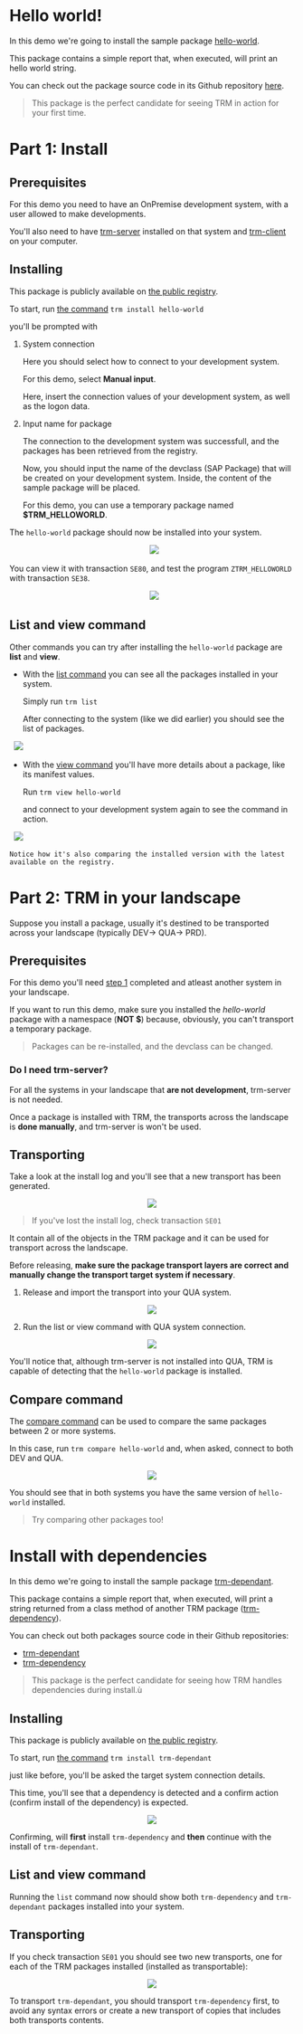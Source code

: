 # Hello world!

In this demo we're going to install the sample package [hello-world](https://www.trmregistry.com/#/package/hello-world).

This package contains a simple report that, when executed, will print an hello world string.

You can check out the package source code in its Github repository [here](https://github.com/RegestaItalia/trm-hello-world).

> This package is the perfect candidate for seeing TRM in action for your first time.

# Part 1: Install

## Prerequisites

For this demo you need to have an OnPremise development system, with a user allowed to make developments.

You'll also need to have [trm-server](https://docs.trmregistry.com/#/server/README) installed on that system and [trm-client](https://docs.trmregistry.com/#/client/README) on your computer.

## Installing

This package is publicly available on [the public registry](https://trmregistry.com/#/package/hello-world).

To start, run [the command](https://docs.trmregistry.com/#/client/commands?id=install-package-on-a-system)
`
trm install hello-world
`

you'll be prompted with

1. System connection

    Here you should select how to connect to your development system.

    For this demo, select **Manual input**.

    Here, insert the connection values of your development system, as well as the logon data.

2. Input name for package

    The connection to the development system was successfull, and the packages has been retrieved from the registry.

    Now, you should input the name of the devclass (SAP Package) that will be created on your development system. Inside, the content of the sample package will be placed.

    For this demo, you can use a temporary package named **$TRM_HELLOWORLD**.

The `hello-world` package should now be installed into your system.

<p align="center">
  <img src="/_media/sample_install.png" />
</p>

You can view it with transaction `SE80`, and test the program `ZTRM_HELLOWORLD` with transaction `SE38`.

<p align="center">
  <img src="/_media/sample_install_se80.png" />
</p>

## List and view command

Other commands you can try after installing the `hello-world` package are **list** and **view**.

- With the [list command](https://docs.trmregistry.com/#/client/commands?id=list-packages-in-a-system) you can see all the packages installed in your system.

    Simply run `trm list`

    After connecting to the system (like we did earlier) you should see the list of packages.

    <p align="center">
        <img src="/_media/sample_list.png" />
    </p>

- With the [view command](https://docs.trmregistry.com/#/client/commands?id=view-package-on-a-system) you'll have more details about a package, like its manifest values.

    Run `trm view hello-world`

    and connect to your development system again to see the command in action.

    <p align="center">
        <img src="/_media/sample_view.png" />
    </p>

    Notice how it's also comparing the installed version with the latest available on the registry.

# Part 2: TRM in your landscape

Suppose you install a package, usually it's destined to be transported across your landscape (typically DEV-> QUA-> PRD).

## Prerequisites

For this demo you'll need [step 1](#part-1-install) completed and atleast another system in your landscape.

If you want to run this demo, make sure you installed the *hello-world* package with a namespace (**NOT $**) because, obviously, you can't transport a temporary package.

> Packages can be re-installed, and the devclass can be changed.

### Do I need trm-server?

For all the systems in your landscape that **are not development**, trm-server is not needed.

Once a package is installed with TRM, the transports across the landscape is **done manually**, and trm-server is won't be used.

## Transporting

Take a look at the install log and you'll see that a new transport has been generated.

<p align="center">
    <img src="/_media/sample_reinstall.png" />
</p>

> If you've lost the install log, check transaction `SE01`

It contain all of the objects in the TRM package and it can be used for transport across the landscape.

Before releasing, **make sure the package transport layers are correct and manually change the transport target system if necessary**.

1. Release and import the transport into your QUA system.

<p align="center">
    <img src="/_media/sample_transport.png" />
</p>

2. Run the list or view command with QUA system connection.

<p align="center">
    <img src="/_media/sample_view_after_transport.png" />
</p>

You'll notice that, although trm-server is not installed into QUA, TRM is capable of detecting that the `hello-world` package is installed.

## Compare command

The [compare command](https://docs.trmregistry.com/#/client/commands?id=compare-package-between-multiple-systems) can be used to compare the same packages between 2 or more systems.

In this case, run `trm compare hello-world` and, when asked, connect to both DEV and QUA.

<p align="center">
    <img src="/_media/sample_compare.png" />
</p>

You should see that in both systems you have the same version of `hello-world` installed.

> Try comparing other packages too!

# Install with dependencies

In this demo we're going to install the sample package [trm-dependant](https://www.trmregistry.com/#/package/trm-dependant).

This package contains a simple report that, when executed, will print a string returned from a class method of another TRM package ([trm-dependency](https://www.trmregistry.com/#/package/trm-dependency)).

You can check out both packages source code in their Github repositories:
- [trm-dependant](https://github.com/RegestaItalia/trm-dependant)
- [trm-dependency](https://github.com/RegestaItalia/trm-dependency)

> This package is the perfect candidate for seeing how TRM handles dependencies during install.ù

## Installing

This package is publicly available on [the public registry](https://trmregistry.com/#/package/trm-dependant).

To start, run [the command](https://docs.trmregistry.com/#/client/commands?id=install-package-on-a-system)
`
trm install trm-dependant
`

just like before, you'll be asked the target system connection details.

This time, you'll see that a dependency is detected and a confirm action (confirm install of the dependency) is expected.

<p align="center">
    <img src="/_media/sample_dependency_install.png" />
</p>

Confirming, will **first** install `trm-dependency` and **then** continue with the install of `trm-dependant`.

## List and view command

Running the `list` command now should show both `trm-dependency` and `trm-dependant` packages installed into your system.

## Transporting

If you check transaction `SE01` you should see two new transports, one for each of the TRM packages installed (installed as transportable):

<p align="center">
    <img src="/_media/sample_dependency_se01.png" />
</p>

To transport `trm-dependant`, you should transport `trm-dependency` first, to avoid any syntax errors or create a new transport of copies that includes both transports contents.